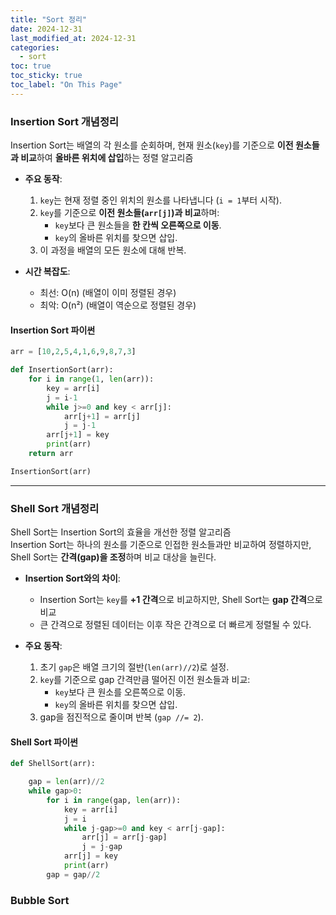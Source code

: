 ```yaml
---
title: "Sort 정리"
date: 2024-12-31
last_modified_at: 2024-12-31
categories:
  - sort
toc: true
toc_sticky: true
toc_label: "On This Page"
---
```


### Insertion Sort 개념정리

Insertion Sort는 배열의 각 원소를 순회하며, 현재 원소(`key`)를 기준으로 **이전 원소들과 비교**하여 **올바른 위치에 삽입**하는 정렬 알고리즘

- **주요 동작**:
  1. `key`는 현재 정렬 중인 위치의 원소를 나타냅니다 (`i = 1`부터 시작).
  2. `key`를 기준으로 **이전 원소들(`arr[j]`)과 비교**하며:
     - `key`보다 큰 원소들을 **한 칸씩 오른쪽으로 이동**.
     - `key`의 올바른 위치를 찾으면 삽입.
  3. 이 과정을 배열의 모든 원소에 대해 반복.

- **시간 복잡도**:
  - 최선: O(n) (배열이 이미 정렬된 경우)
  - 최악: O(n²) (배열이 역순으로 정렬된 경우)

#### Insertion Sort 파이썬

```python
arr = [10,2,5,4,1,6,9,8,7,3]

def InsertionSort(arr):
    for i in range(1, len(arr)):
        key = arr[i]
        j = i-1
        while j>=0 and key < arr[j]:
            arr[j+1] = arr[j]
            j = j-1
        arr[j+1] = key
        print(arr)
    return arr

InsertionSort(arr)
```

---

### Shell Sort 개념정리

Shell Sort는 Insertion Sort의 효율을 개선한 정렬 알고리즘   
Insertion Sort는 하나의 원소를 기준으로 인접한 원소들과만 비교하여 정렬하지만, Shell Sort는 **간격(gap)을 조정**하며 비교 대상을 늘린다.

- **Insertion Sort와의 차이**:
  - Insertion Sort는 `key`를 **+1 간격**으로 비교하지만, Shell Sort는 **gap 간격**으로 비교
  - 큰 간격으로 정렬된 데이터는 이후 작은 간격으로 더 빠르게 정렬될 수 있다.

- **주요 동작**:
  1. 초기 `gap`은 배열 크기의 절반(`len(arr)//2`)로 설정.
  2. `key`를 기준으로 gap 간격만큼 떨어진 이전 원소들과 비교:
     - `key`보다 큰 원소를 오른쪽으로 이동.
     - `key`의 올바른 위치를 찾으면 삽입.
  3. gap을 점진적으로 줄이며 반복 (`gap //= 2`).

#### Shell Sort 파이썬
```python
def ShellSort(arr):

    gap = len(arr)//2
    while gap>0:
        for i in range(gap, len(arr)):
            key = arr[i]
            j = i
            while j-gap>=0 and key < arr[j-gap]:
                arr[j] = arr[j-gap]
                j = j-gap
            arr[j] = key
            print(arr)
        gap = gap//2
```

### Bubble Sort